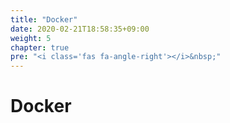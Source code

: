 ```yaml
---
title: "Docker"
date: 2020-02-21T18:58:35+09:00
weight: 5
chapter: true
pre: "<i class='fas fa-angle-right'></i>&nbsp;"
---
```


# Docker
